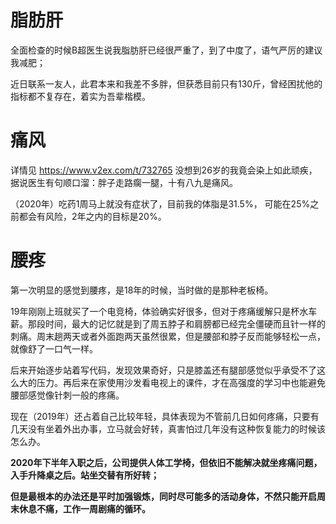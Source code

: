 
# 脂肪肝
全面检查的时候B超医生说我脂肪肝已经很严重了，到了中度了，语气严厉的建议我减肥；

近日联系一友人，此君本来和我差不多胖，但获悉目前只有130斤，曾经困扰他的指标都不复存在，着实为吾辈楷模。

# 痛风
详情见 https://www.v2ex.com/t/732765
没想到26岁的我竟会染上如此顽疾，据说医生有句顺口溜：胖子走路瘸一腿，十有八九是痛风。

（2020年）吃药1周马上就没有症状了，目前我的体脂是31.5%， 可能在25%之前都会有风险，2年之内的目标是20%。
# 腰疼
第一次明显的感觉到腰疼，是18年的时候，当时做的是那种老板椅。

19年刚刚上班就买了一个电竞椅，体验确实好很多，但对于疼痛缓解只是杯水车薪。那段时间，最大的记忆就是到了周五脖子和肩膀都已经完全僵硬而且针一样的刺痛。周末趟两天或者外面跑两天虽然很累，但是腰部和脖子反而能够轻松一点，就像舒了一口气一样。

后来开始逐步站着写代码，发现效果奇好，只是膝盖还有腿部感觉似乎承受不了这么大的压力。再后来在家使用沙发看电视上的课件，才在高强度的学习中也能避免腰部感觉像针刺一般的疼痛。

现在（2019年）还占着自己比较年轻，具体表现为不管前几日如何疼痛，只要有几天没有坐着外出办事，立马就会好转，真害怕过几年没有这种恢复能力的时候该怎么办。

**2020年下半年入职之后，公司提供人体工学椅，但依旧不能解决就坐疼痛问题，入手升降桌之后。站坐交替有所好转；**

**但是最根本的办法还是平时加强锻炼，同时尽可能多的活动身体，不然只能开启周末休息不痛，工作一周剧痛的循环。**